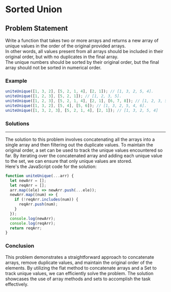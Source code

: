# Sorted Union

## Problem Statement <br>

Write a function that takes two or more arrays and returns a new array of unique values in the order of the original provided arrays.
<br>
In other words, all values present from all arrays should be included in their original order, but with no duplicates in the final array.
<br>
The unique numbers should be sorted by their original order, but the final array should not be sorted in numerical order.

### Example

```js
uniteUnique([1, 3, 2], [5, 2, 1, 4], [2, 1]); // [1, 3, 2, 5, 4].
uniteUnique([1, 2, 3], [5, 2, 1]); // [1, 2, 3, 5].
uniteUnique([1, 2, 3], [5, 2, 1, 4], [2, 1], [6, 7, 8]); // [1, 2, 3, 5, 4, 6, 7, 8].
uniteUnique([1, 3, 2], [5, 4], [5, 6]); // [1, 3, 2, 5, 4, 6].
uniteUnique([1, 3, 2, 3], [5, 2, 1, 4], [2, 1]); // [1, 3, 2, 5, 4]
```

### Solutions <br>

<hr>
The solution to this problem involves concatenating all the arrays into a single array and then filtering out the duplicate values. To maintain the original order, a set can be used to track the unique values encountered so far. By iterating over the concatenated array and adding each unique value to the set, we can ensure that only unique values are stored.

<br>
Here's the JavaScript code for the solution:

```js
function uniteUnique(...arr) {
  let newArr = [];
  let reqArr = [];
  arr.map((ele) => newArr.push(...ele));
  newArr.map((num) => {
    if (!reqArr.includes(num)) {
      reqArr.push(num);
    }
  });
  console.log(newArr);
  console.log(reqArr);
  return reqArr;
}
```

### Conclusion <br>

This problem demonstrates a straightforward approach to concatenate arrays, remove duplicate values, and maintain the original order of the elements. By utilizing the flat method to concatenate arrays and a Set to track unique values, we can efficiently solve the problem. The solution showcases the use of array methods and sets to accomplish the task effectively.
